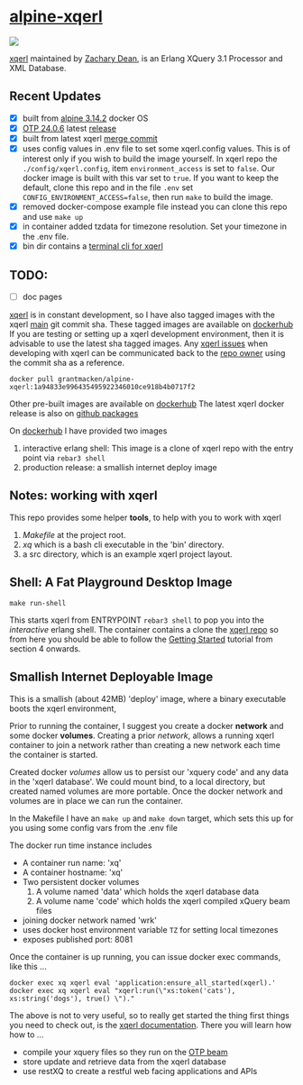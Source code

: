# [alpine-xqerl](https://github.com/grantmacken/alpine-xqerl)

[![](https://github.com/grantmacken/alpine-xqerl/workflows/CI/badge.svg)](https://github.com/grantmacken/alpine-xqerl/actions)

 [xqerl](https://zadean.github.io/xqerl)
 maintained by 
 [Zachary Dean](https://github.com/zadean),
 is an Erlang XQuery 3.1 Processor and XML Database.

## Recent Updates
 - [x] built from [alpine 3.14.2](https://hub.docker.com/_/alpine) docker OS
 - [x] [OTP 24.0.6](https://hub.docker.com/_/erlang) latest [release](https://github.com/erlang/otp/releases)
 - [x] built from latest xqerl 
 [merge commit](https://api.github.com/repos/zadean/xqerl/git/commits/1a94833e996435495922346010ce918b4b0717f2)
 - [x] uses config values in .env file to set some xqerl.config values. This is of interest only if you wish to build the image
   yourself. In xqerl repo the  `./config/xqerl.config`, item `environment_access` is set to `false`. Our docker image
   is built with this var set to `true`. If you want to keep the default, clone this repo and in the file `.env` set `CONFIG_ENVIRONMENT_ACCESS=false`, then run `make` to build the image.
  - [x] removed docker-compose example file instead you can clone this repo and use `make up`
  - [x] in container added tzdata for timezone resolution. Set your timezone in the .env file. 
  - [x] bin dir contains a [terminal cli for xqerl](./docs/images/rec-xq-db.svg)

## TODO:  
 - [ ] doc pages


[xqerl](https://zadean.github.io/xqerl) is in constant development, 
so I have also tagged images with the xqerl [main](https://github.com/zadean/xqerl) git commit sha.  These tagged images are available on [dockerhub](https://hub.docker.com/r/grantmacken/alpine-xqerl/tags)
If you are testing or setting up a xqerl development environment, then it is advisable to use the latest sha tagged images.
Any [xqerl issues](https://zadean.github.io/xqerl/issues) when developing with xqerl can be communicated back to the [repo owner](https://github.com/zadean) using the commit sha as a reference.

```
docker pull grantmacken/alpine-xqerl:1a94833e996435495922346010ce918b4b0717f2
```

Other pre-built images are available on [dockerhub](https://hub.docker.com/r/grantmacken/alpine-xqerl)
The latest xqerl docker release is also on [github packages](https://github.com/grantmacken/alpine-xqerl/packages)

On [dockerhub](https://hub.docker.com/r/grantmacken/alpine-xqerl) I have provided two images
 
1. interactive erlang shell: This image is a clone of xqerl repo with the entry point via `rebar3 shell` 
2. production release: a smallish internet deploy image

## Notes: working with xqerl

This repo provides some helper **tools**, 
to help with you to work with xqerl

1. *Makefile* at the project root.
2. *xq* which is a bash cli executable in the 'bin' directory. 
3. a src directory, which is an example xqerl project layout.

## Shell: A Fat Playground Desktop Image

```
make run-shell
```

This starts xqerl from ENTRYPOINT `rebar3 shell` to pop you into
the *interactive* erlang shell. 
The container contains a clone the  [xqerl repo](https://zadean.github.io/xqerl) so from here you should be able to follow the 
[Getting Started](https://github.com/zadean/xqerl/blob/master/docs/src/GettingStarted.md)
tutorial from section 4 onwards.

## Smallish Internet Deployable Image

This is a smallish (about 42MB) 'deploy' image, where a binary executable boots the xqerl environment,

 Prior to running the container, I suggest you create a docker **network** and some docker **volumes**.
Creating a prior *network*, allows a running xqerl container to join a network rather than creating a new network each time the container is started.

Created docker *volumes* allow us to persist our 'xquery code' and any data in the 'xqerl database'. 
We could mount bind, to a local directory, but created named volumes are more portable.
Once the docker network and volumes are in place we can run the container.

In the Makefile I have an `make up` and `make down` target,
which sets this up for you using some config vars from the .env file

The docker run time instance includes 
* A container run name: 'xq'
* A container hostname: 'xq'
* Two persistent docker volumes 
    1. A volume named 'data' which holds the xqerl database data
    2. A volume name 'code' which holds the xqerl compiled xQuery  beam files 
* joining docker network named 'wrk'
* uses docker host environment variable `TZ` for setting local timezones
* exposes published port: 8081

Once the container is up running, you can issue 
docker exec commands, like this ...

```
docker exec xq xqerl eval 'application:ensure_all_started(xqerl).'
docker exec xq xqerl eval "xqerl:run(\"xs:token('cats'), xs:string('dogs'), true() \")."
```

The above is not to very useful, so to really get started the thing first things you need to check out, 
is the [xqerl documentation](https://zadean.github.io/xqerl/).
There you will learn how how to ...
- compile your xquery files so they run on the [OTP beam](https://en.wikipedia.org/wiki/BEAM_(Erlang_virtual_machine))
- store update and retrieve data from the xqerl database
- use restXQ to create a restful web facing applications and APIs













 


